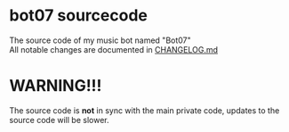 # bot07 sourcecode
The source code of my music bot named "Bot07" 
<br /> All notable changes are documented in [CHANGELOG.md](https://github.com/male07development/bot07-sourcecode/blob/main/CHANGELOG.md)

# WARNING!!!
The source code is **not** in sync with the main private code, updates to the source code will be slower.
